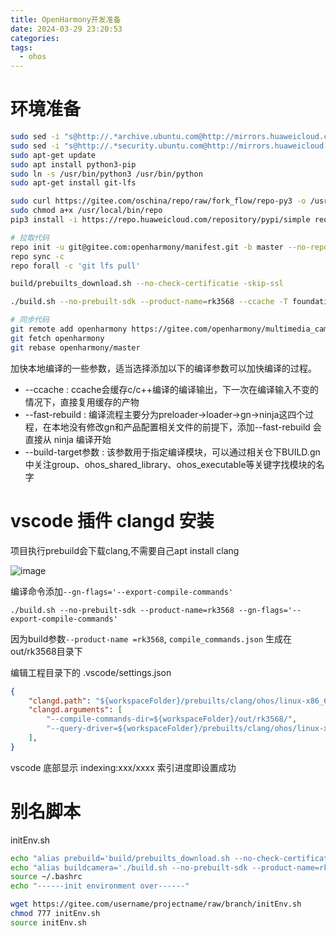 ```yaml
---
title: OpenHarmony开发准备
date: 2024-03-29 23:20:53
categories: 
tags:
  - ohos
---
```

# 环境准备

```sh
sudo sed -i "s@http://.*archive.ubuntu.com@http://mirrors.huaweicloud.com@g" /etc/apt/sources.list
sudo sed -i "s@http://.*security.ubuntu.com@http://mirrors.huaweicloud.com@g" /etc/apt/sources.list
sudo apt-get update
sudo apt install python3-pip
sudo ln -s /usr/bin/python3 /usr/bin/python
sudo apt-get install git-lfs

sudo curl https://gitee.com/oschina/repo/raw/fork_flow/repo-py3 -o /usr/local/bin/repo
sudo chmod a+x /usr/local/bin/repo
pip3 install -i https://repo.huaweicloud.com/repository/pypi/simple requests

# 拉取代码
repo init -u git@gitee.com:openharmony/manifest.git -b master --no-repo-verify  
repo sync -c  
repo forall -c 'git lfs pull'

build/prebuilts_download.sh --no-check-certificatie -skip-ssl  

./build.sh --no-prebuilt-sdk --product-name=rk3568 --ccache -T foundation/multimedia/camera_framework/frameworks/native/camera:camera_framework camera_napi camera_service -j32 --fast-rebuild

# 同步代码
git remote add openharmony https://gitee.com/openharmony/multimedia_camera_framework.git
git fetch openharmony
git rebase openharmony/master
```

<!-- more -->
加快本地编译的一些参数，适当选择添加以下的编译参数可以加快编译的过程。

- --ccache : ccache会缓存c/c++编译的编译输出，下一次在编译输入不变的情况下，直接复用缓存的产物
- --fast-rebuild : 编译流程主要分为preloader->loader->gn->ninja这四个过程，在本地没有修改gn和产品配置相关文件的前提下，添加--fast-rebuild 会直接从 ninja 编译开始
- --build-target参数 : 该参数用于指定编译模块，可以通过相关仓下BUILD.gn中关注group、ohos_shared_library、ohos_executable等关键字找模块的名字

# vscode 插件 clangd 安装

项目执行prebuild会下载clang,不需要自己apt install clang

<img src="https://raw.githubusercontent.com/tanwlanyue/image/master/202403292322696.png" alt="image">

编译命令添加`--gn-flags='--export-compile-commands'`

```
./build.sh --no-prebuilt-sdk --product-name=rk3568 --gn-flags='--export-compile-commands'
```

因为build参数`--product-name =rk3568`, `compile_commands.json` 生成在out/rk3568目录下

编辑工程目录下的 .vscode/settings.json

```json
{
    "clangd.path": "${workspaceFolder}/prebuilts/clang/ohos/linux-x86_64/llvm/bin/clangd",
    "clangd.arguments": [
        "--compile-commands-dir=${workspaceFolder}/out/rk3568/",
        "--query-driver=${workspaceFolder}/prebuilts/clang/ohos/linux-x86_64/llvm/bin/clang++",
    ],
}
```

vscode 底部显示 indexing:xxx/xxxx 索引进度即设置成功

# 别名脚本
initEnv.sh
```sh
echo "alias prebuild='build/prebuilts_download.sh --no-check-certificatie -skip-ssl'" >> ~/.bashrc
echo "alias buildcamera='./build.sh --no-prebuilt-sdk --product-name=rk3568 --ccache -T foundation/multimedia/camera_framework/frameworks/native/camera:camera_framework camera_napi camera_service -j32 --fast-rebuild'" >> ~/.bashrc
source ~/.bashrc
echo "------init environment over------"
```

```sh
wget https://gitee.com/username/projectname/raw/branch/initEnv.sh
chmod 777 initEnv.sh
source initEnv.sh
```